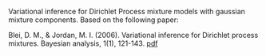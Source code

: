 Variational inference for Dirichlet Process mixture models with gaussian mixture components. 
Based on the following paper:

Blei, D. M., & Jordan, M. I. (2006). Variational inference for Dirichlet process mixtures. Bayesian analysis, 1(1), 121-143. [pdf](http://www.cs.princeton.edu/~blei/papers/BleiJordan2004.pdf)

